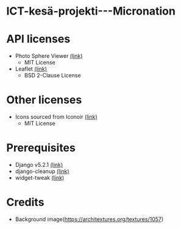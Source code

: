 # ICT-kesä-projekti---Micronation

# API licenses
- Photo Sphere Viewer [(link)](https://github.com/mistic100/Photo-Sphere-Viewer?tab=MIT-1-ov-file)
	- MIT License
- Leaflet [(link)](https://github.com/Leaflet/Leaflet?tab=BSD-2-Clause-1-ov-file)
	- BSD 2-Clause License

# Other licenses
- Icons sourced from Iconoir [(link)](https://iconoir.com/)
	- MIT License

# Prerequisites
- Django v5.2.1 [(link)](https://www.djangoproject.com/)
- django-cleanup [(link)](https://pypi.org/project/django-cleanup/)
- widget-tweak [(link)](https://pypi.org/project/django-widget-tweaks/)

# Credits
- Background image(https://architextures.org/textures/1057)